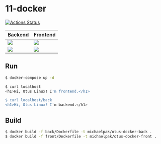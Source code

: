 11-docker
===
[![Actions Status](https://github.com/MichaelPak/otus-linux/workflows/action/badge.svg)](https://github.com/MichaelPak/otus-linux/actions)

|Backend|Frontend|
|---|---|
|[![](https://images.microbadger.com/badges/image/michaelpak/otus-docker-back.svg)](https://microbadger.com/images/michaelpak/otus-docker-back)|[![](https://images.microbadger.com/badges/image/michaelpak/otus-docker-front.svg)](https://microbadger.com/images/michaelpak/otus-docker-front)|
|[![](https://images.microbadger.com/badges/version/michaelpak/otus-docker-back.svg)](https://microbadger.com/images/michaelpak/otus-docker-back)|[![](https://images.microbadger.com/badges/version/michaelpak/otus-docker-front.svg)](https://microbadger.com/images/michaelpak/otus-docker-front)|

## Run
```bash
$ docker-compose up -d

$ curl localhost
<h1>Hi, Otus Linux! I'm frontend.</h1>

$ curl localhost/back
<h1>Hi, Otus Linux! I'm backend.</h1>
``` 

## Build
```bash
$ docker build -f back/Dockerfile -t michaelpak/otus-docker-back .
$ docker build -f front/Dockerfile -t michaelpak/otus-docker-front .
```

